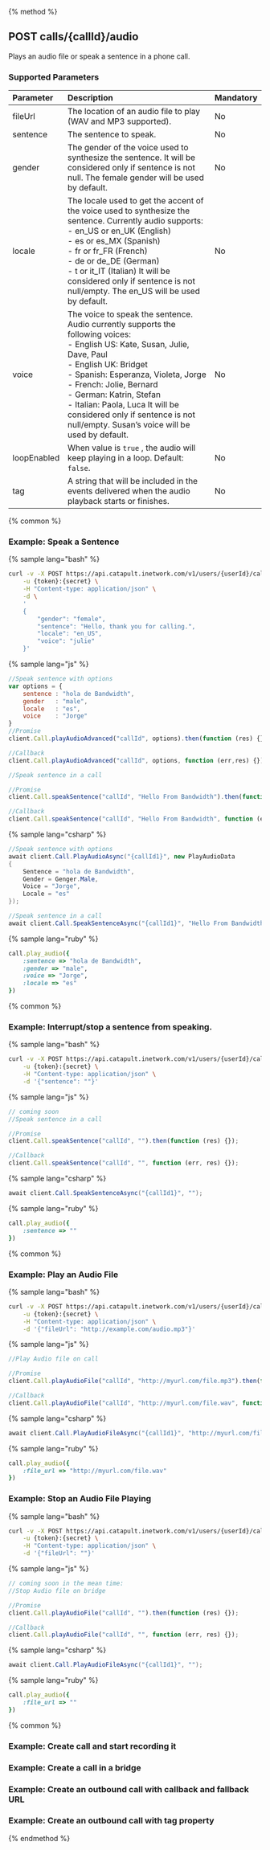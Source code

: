 {% method %}
## POST calls/{callId}/audio

Plays an audio file or speak a sentence in a phone call.

### Supported Parameters

| Parameter   | Description                                                                                                                                                                                                                                                                                                                                                                                     | Mandatory |
|:------------|:------------------------------------------------------------------------------------------------------------------------------------------------------------------------------------------------------------------------------------------------------------------------------------------------------------------------------------------------------------------------------------------------|:----------|
| fileUrl     | The location of an audio file to play (WAV and MP3 supported).                                                                                                                                                                                                                                                                                                                                  | No        |
| sentence    | The sentence to speak.                                                                                                                                                                                                                                                                                                                                                                          | No        |
| gender      | The gender of the voice used to synthesize the sentence. It will be considered only if sentence is not null. The female gender will be used by default.                                                                                                                                                                                                                                         | No        |
| locale      | The locale used to get the accent of the voice used to synthesize the sentence. Currently audio supports: <br> - en\_US or en\_UK (English) <br> - es or es\_MX (Spanish) <br> - fr or fr\_FR (French) <br> - de or de\_DE (German) <br> - t or it\_IT (Italian) It will be considered only if sentence is not null/empty. The en\_US will be used by default.                                  | No        |
| voice       | The voice to speak the sentence. Audio currently supports the following voices: <br> - English US: Kate, Susan, Julie, Dave, Paul <br> - English UK: Bridget <br> - Spanish: Esperanza, Violeta, Jorge <br> - French: Jolie, Bernard <br> - German: Katrin, Stefan <br> - Italian: Paola, Luca It will be considered only if sentence is not null/empty. Susan’s voice will be used by default. | No        |
| loopEnabled | When value is `true` , the audio will keep playing in a loop. Default: `false`.                                                                                                                                                                                                                                                                                                                 | No        |
| tag         | A string that will be included in the events delivered when the audio playback starts or finishes.                                                                                                                                                                                                                                                                                              | No        |
{% common %}
### Example: Speak a Sentence

{% sample lang="bash" %}
```bash
curl -v -X POST https://api.catapult.inetwork.com/v1/users/{userId}/calls/{callId}/audio \
	-u {token}:{secret} \
	-H "Content-type: application/json" \
	-d \
	'
	{
		"gender": "female",
		"sentence": "Hello, thank you for calling.",
		"locale": "en_US",
		"voice": "julie"
	}'
```

{% sample lang="js" %}
```js
//Speak sentence with options
var options = {
	sentence : "hola de Bandwidth",
	gender   : "male",
	locale   : "es",
	voice    : "Jorge"
}
//Promise
client.Call.playAudioAdvanced("callId", options).then(function (res) {});

//Callback
client.Call.playAudioAdvanced("callId", options, function (err,res) {});

//Speak sentence in a call

//Promise
client.Call.speakSentence("callId", "Hello From Bandwidth").then(function (res) {});

//Callback
client.Call.speakSentence("callId", "Hello From Bandwidth", function (err, res) {});
```

{% sample lang="csharp" %}
```csharp
//Speak sentence with options
await client.Call.PlayAudioAsync("{callId1}", new PlayAudioData
{
	Sentence = "hola de Bandwidth",
	Gender = Genger.Male,
	Voice = "Jorge",
	Locale = "es"
});

//Speak sentence in a call
await client.Call.SpeakSentenceAsync("{callId1}", "Hello From Bandwidth");
```

{% sample lang="ruby" %}
```ruby
call.play_audio({
	:sentence => "hola de Bandwidth",
	:gender => "male",
	:voice => "Jorge",
	:locale => "es"
})
```

{% common %}
### Example: Interrupt/stop a sentence from speaking.
{% sample lang="bash" %}

```bash
curl -v -X POST https://api.catapult.inetwork.com/v1/users/{userId}/calls/{callId}/audio \
	-u {token}:{secret} \
	-H "Content-type: application/json" \
	-d '{"sentence": ""}'
```

{% sample lang="js" %}
```js
// coming soon
//Speak sentence in a call

//Promise
client.Call.speakSentence("callId", "").then(function (res) {});

//Callback
client.Call.speakSentence("callId", "", function (err, res) {});
```

{% sample lang="csharp" %}
```csharp
await client.Call.SpeakSentenceAsync("{callId1}", "");
```

{% sample lang="ruby" %}
```ruby
call.play_audio({
	:sentence => ""
})
```

{% common %}
### Example: Play an Audio File

{% sample lang="bash" %}
```bash
curl -v -X POST https://api.catapult.inetwork.com/v1/users/{userId}/calls/{callId}/audio \
	-u {token}:{secret} \
	-H "Content-type: application/json" \
	-d '{"fileUrl": "http://example.com/audio.mp3"}'
```

{% sample lang="js" %}
```js
//Play Audio file on call

//Promise
client.Call.playAudioFile("callId", "http://myurl.com/file.mp3").then(function (res) {});

//Callback
client.Call.playAudioFile("callId", "http://myurl.com/file.wav", function (err, res) {});
```

{% sample lang="csharp" %}
```csharp
await client.Call.PlayAudioFileAsync("{callId1}", "http://myurl.com/file.wav");
```

{% sample lang="ruby" %}
```ruby
call.play_audio({
	:file_url => "http://myurl.com/file.wav"
})
```


### Example: Stop an Audio File Playing
{% sample lang="bash" %}
```bash
curl -v -X POST https://api.catapult.inetwork.com/v1/users/{userId}/calls/{callId}/audio \
	-u {token}:{secret} \
	-H "Content-type: application/json" \
	-d '{"fileUrl": ""}'
```

{% sample lang="js" %}
```js
// coming soon in the mean time:
//Stop Audio file on bridge

//Promise
client.Call.playAudioFile("callId", "").then(function (res) {});

//Callback
client.Call.playAudioFile("callId", "", function (err, res) {});
```

{% sample lang="csharp" %}
```csharp
await client.Call.PlayAudioFileAsync("{callId1}", "");
```

{% sample lang="ruby" %}
```ruby
call.play_audio({
	:file_url => ""
})
```

{% common %}
### Example: Create call and start recording it

### Example: Create a call in a bridge

### Example: Create an outbound call with callback and fallback URL

### Example: Create an outbound call with tag property
{% endmethod %}

